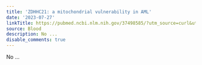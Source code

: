 ```yaml
---
title: 'ZDHHC21: a mitochondrial vulnerability in AML'
date: '2023-07-27'
linkTitle: https://pubmed.ncbi.nlm.nih.gov/37498585/?utm_source=curl&utm_medium=rss&utm_campaign=journals&utm_content=7603509&fc=None&ff=20230728180721&v=2.17.9.post6+86293ac
source: Blood
description: No ...
disable_comments: true
---
```

No ...